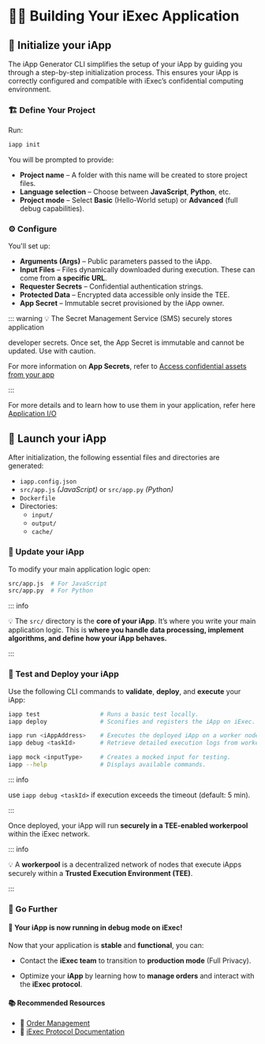 # 🧑‍🏭 Building Your iExec Application

## 🧰 Initialize your iApp

The iApp Generator CLI simplifies the setup of your iApp by guiding you through
a step-by-step initialization process. This ensures your iApp is correctly
configured and compatible with iExec’s confidential computing environment.

### 🏗 Define Your Project

Run:

```sh
iapp init
```

You will be prompted to provide:

- **Project name** – A folder with this name will be created to store project
  files.
- **Language selection** – Choose between **JavaScript**, **Python**, etc.
- **Project mode** – Select **Basic** (Hello-World setup) or **Advanced** (full
  debug capabilities).

### ⚙ Configure

You'll set up:

- **Arguments (Args)** – Public parameters passed to the iApp.
- **Input Files** – Files dynamically downloaded during execution. These can
  come from **a specific URL**.
- **Requester Secrets** – Confidential authentication strings.
- **Protected Data** – Encrypted data accessible only inside the TEE.
- **App Secret** – Immutable secret provisioned by the iApp owner.

::: warning 💡 The Secret Management Service (SMS) securely stores application

developer secrets. Once set, the App Secret is immutable and cannot be updated.
Use with caution.

For more information on **App Secrets**, refer to
[Access confidential assets from your app](https://protocol.docs.iex.ec/for-developers/confidential-computing/access-confidential-assets)

:::

For more details and to learn how to use them in your application, refer here
[Application I/O](https://protocol.docs.iex.ec/for-developers/application-io)

## 🚀 Launch your iApp

After initialization, the following essential files and directories are
generated:

- `iapp.config.json`
- `src/app.js` _(JavaScript)_ or `src/app.py` _(Python)_
- `Dockerfile`
- Directories:
  - `input/`
  - `output/`
  - `cache/`

### 📝 Update your iApp

To modify your main application logic open:

```sh
src/app.js  # For JavaScript
src/app.py  # For Python
```

::: info

💡 The `src/` directory is the **core of your iApp**. It’s where you write your
main application logic. This is **where you handle data processing, implement
algorithms, and define how your iApp behaves.**

:::

### 🧪 Test and Deploy your iApp

Use the following CLI commands to **validate**, **deploy**, and **execute** your
iApp:

```sh
iapp test                 # Runs a basic test locally.
iapp deploy               # Sconifies and registers the iApp on iExec.

iapp run <iAppAddress>    # Executes the deployed iApp on a worker node.
iapp debug <taskId>       # Retrieve detailed execution logs from worker nodes for a specific task

iapp mock <inputType>     # Creates a mocked input for testing.
iapp --help               # Displays available commands.
```

::: info

use `iapp debug <taskId>` if execution exceeds the timeout (default: 5 min).

:::

Once deployed, your iApp will run **securely in a TEE-enabled workerpool**
within the iExec network.

::: info

💡 A **workerpool** is a decentralized network of nodes that execute iApps
securely within a **Trusted Execution Environment (TEE)**.

:::

### 🚀 Go Further

#### 🎉 Your iApp is now running in **debug mode** on iExec!

Now that your application is **stable** and **functional**, you can:

- Contact the **iExec team** to transition to **production mode** (Full
  Privacy).

- Optimize your **iApp** by learning how to **manage orders** and interact with
  the **iExec protocol**.

#### 📚 Recommended Resources

- 🔗
  [Order Management](https://protocol.docs.iex.ec/for-developers/advanced/manage-your-apporders)
- 🔗 [iExec Protocol Documentation](https://protocol.docs.iex.ec/)
